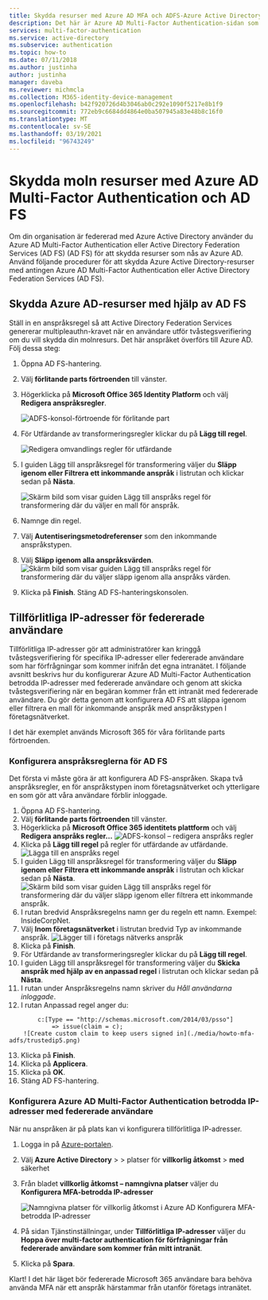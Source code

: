 ```yaml
---
title: Skydda resurser med Azure AD MFA och ADFS-Azure Active Directory
description: Det här är Azure AD Multi-Factor Authentication-sidan som beskriver hur du kommer igång med Azure AD MFA och AD FS i molnet.
services: multi-factor-authentication
ms.service: active-directory
ms.subservice: authentication
ms.topic: how-to
ms.date: 07/11/2018
ms.author: justinha
author: justinha
manager: daveba
ms.reviewer: michmcla
ms.collection: M365-identity-device-management
ms.openlocfilehash: b42f920726d4b3046ab0c292e1090f5217e8b1f9
ms.sourcegitcommit: 772eb9c6684dd4864e0ba507945a83e48b8c16f0
ms.translationtype: MT
ms.contentlocale: sv-SE
ms.lasthandoff: 03/19/2021
ms.locfileid: "96743249"
---
```

# <a name="securing-cloud-resources-with-azure-ad-multi-factor-authentication-and-ad-fs"></a>Skydda moln resurser med Azure AD Multi-Factor Authentication och AD FS

Om din organisation är federerad med Azure Active Directory använder du Azure AD Multi-Factor Authentication eller Active Directory Federation Services (AD FS) (AD FS) för att skydda resurser som nås av Azure AD. Använd följande procedurer för att skydda Azure Active Directory-resurser med antingen Azure AD Multi-Factor Authentication eller Active Directory Federation Services (AD FS).

## <a name="secure-azure-ad-resources-using-ad-fs"></a>Skydda Azure AD-resurser med hjälp av AD FS

Ställ in en anspråksregel så att Active Directory Federation Services genererar multipleauthn-kravet när en användare utför tvåstegsverifiering om du vill skydda din molnresurs. Det här anspråket överförs till Azure AD. Följ dessa steg:

1. Öppna AD FS-hantering.
2. Välj **förlitande parts förtroenden** till vänster.
3. Högerklicka på **Microsoft Office 365 Identity Platform** och välj **Redigera anspråksregler**.

   ![ADFS-konsol-förtroende för förlitande part](./media/howto-mfa-adfs/trustedip1.png)

4. För Utfärdande av transformeringsregler klickar du på **Lägg till regel**.

   ![Redigera omvandlings regler för utfärdande](./media/howto-mfa-adfs/trustedip2.png)

5. I guiden Lägg till anspråksregel för transformering väljer du **Släpp igenom eller Filtrera ett inkommande anspråk** i listrutan och klickar sedan på **Nästa**.

   ![Skärm bild som visar guiden Lägg till anspråks regel för transformering där du väljer en mall för anspråk.](./media/howto-mfa-adfs/trustedip3.png)

6. Namnge din regel. 
7. Välj **Autentiseringsmetodreferenser** som den inkommande anspråkstypen.
8. Välj **Släpp igenom alla anspråksvärden**.
    ![Skärm bild som visar guiden Lägg till anspråks regel för transformering där du väljer släpp igenom alla anspråks värden.](./media/howto-mfa-adfs/configurewizard.png)
9. Klicka på **Finish**. Stäng AD FS-hanteringskonsolen.

## <a name="trusted-ips-for-federated-users"></a>Tillförlitliga IP-adresser för federerade användare

Tillförlitliga IP-adresser gör att administratörer kan kringgå tvåstegsverifiering för specifika IP-adresser eller federerade användare som har förfrågningar som kommer inifrån det egna intranätet. I följande avsnitt beskrivs hur du konfigurerar Azure AD Multi-Factor Authentication betrodda IP-adresser med federerade användare och genom att skicka tvåstegsverifiering när en begäran kommer från ett intranät med federerade användare. Du gör detta genom att konfigurera AD FS att släppa igenom eller filtrera en mall för inkommande anspråk med anspråkstypen I företagsnätverket.

I det här exemplet används Microsoft 365 för våra förlitande parts förtroenden.

### <a name="configure-the-ad-fs-claims-rules"></a>Konfigurera anspråksreglerna för AD FS

Det första vi måste göra är att konfigurera AD FS-anspråken. Skapa två anspråksregler, en för anspråkstypen inom företagsnätverket och ytterligare en som gör att våra användare förblir inloggade.

1. Öppna AD FS-hantering.
2. Välj **förlitande parts förtroenden** till vänster.
3. Högerklicka på **Microsoft Office 365 identitets plattform** och välj **Redigera anspråks regler...** 
    ![ ADFS-konsol – redigera anspråks regler](./media/howto-mfa-adfs/trustedip1.png)
4. Klicka på **Lägg till regel** på regler för utfärdande av utfärdande. 
    ![ Lägga till en anspråks regel](./media/howto-mfa-adfs/trustedip2.png)
5. I guiden Lägg till anspråksregel för transformering väljer du **Släpp igenom eller Filtrera ett inkommande anspråk** i listrutan och klickar sedan på **Nästa**.
   ![Skärm bild som visar guiden Lägg till anspråks regel för transformering där du väljer släpp igenom eller filtrera ett inkommande anspråk.](./media/howto-mfa-adfs/trustedip3.png)
6. I rutan bredvid Anspråksregelns namn ger du regeln ett namn. Exempel: InsideCorpNet.
7. Välj **Inom företagsnätverket** i listrutan bredvid Typ av inkommande anspråk.
   ![Lägger till i företags nätverks anspråk](./media/howto-mfa-adfs/trustedip4.png)
8. Klicka på **Finish**.
9. För Utfärdande av transformeringsregler klickar du på **Lägg till regel**.
10. I guiden Lägg till anspråksregel för transformering väljer du **Skicka anspråk med hjälp av en anpassad regel** i listrutan och klickar sedan på **Nästa**.
11. I rutan under Anspråksregelns namn skriver du *Håll användarna inloggade*.
12. I rutan Anpassad regel anger du:

```ad-fs-claim-rule
        c:[Type == "http://schemas.microsoft.com/2014/03/psso"]
            => issue(claim = c);
    ![Create custom claim to keep users signed in](./media/howto-mfa-adfs/trustedip5.png)
```

13. Klicka på **Finish**.
14. Klicka på **Applicera**.
15. Klicka på **OK**.
16. Stäng AD FS-hantering.

### <a name="configure-azure-ad-multi-factor-authentication-trusted-ips-with-federated-users"></a>Konfigurera Azure AD Multi-Factor Authentication betrodda IP-adresser med federerade användare

När nu anspråken är på plats kan vi konfigurera tillförlitliga IP-adresser.

1. Logga in på [Azure-portalen](https://portal.azure.com).
2. Välj **Azure Active Directory**  >    >  platser för **villkorlig åtkomst**  >  **med** säkerhet
3. Från bladet **villkorlig åtkomst – namngivna platser** väljer du **Konfigurera MFA-betrodda IP-adresser**

   ![Namngivna platser för villkorlig åtkomst i Azure AD Konfigurera MFA-betrodda IP-adresser](./media/howto-mfa-adfs/trustedip6.png)

4. På sidan Tjänstinställningar, under **Tillförlitliga IP-adresser** väljer du **Hoppa över multi-factor authentication för förfrågningar från federerade användare som kommer från mitt intranät**.  
5. Klicka på **Spara**.

Klart! I det här läget bör federerade Microsoft 365 användare bara behöva använda MFA när ett anspråk härstammar från utanför företags intranätet.
